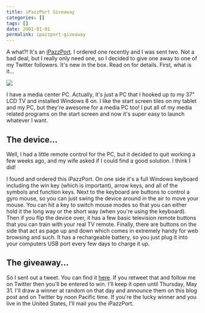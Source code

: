 ```yaml
---
title: iPazzPort Giveaway
categories: []
tags: []
date: 2001-01-01
permalink: ipazzport-giveaway
---
```


A what?! It's an [iPazzPort](http://ipazzport.com/). I ordered one recently and I was sent two. Not a bad deal, but I really only need one, so I decided to give one away to one of my Twitter followers. It's new in the box. Read on for details. First, what is it...
<!-- xmore -->

![](/files/ipazzport-giveaway_01.png)

I have a media center PC. Actually, it's just a PC that I hooked up to my 37" LCD TV and installed Windows 8 on. I like the start screen tiles on my tablet and my PC, but they're awesome for a media PC too! I put all of my media related programs on the start screen and now it's super easy to launch whatever I want.

## The device...

Well, I had a little remote control for the PC, but it decided to quit working a few weeks ago, and my wife asked if I could find a good solution. I think I did!

I found and ordered this iPazzPort. On one side it's a full Windows keyboard including the win key (which is important), arrow keys, and all of the symbols and function keys. Next to the keyboard are buttons to control a gyro mouse, so you can just swing the device around in the air to move your mouse. You can hit a key to switch mouse modes so that you can either hold it the long way or the short way (when you're using the keyboard). Then if you flip the device over, it has a few basic television remote buttons that you can train with your real TV remote. Finally, there are buttons on the side that act as page up and down which comes in extremely handy for web browsing and such. It has a rechargeable battery, so you just plug it into your computers USB port every few days to charge it up.

## The giveaway...

So I sent out a tweet. You can find it [here](https://twitter.com/codefoster/status/206064528843210752). If you retweet that and follow me on Twitter then you'll be entered to win. I'll keep it open until Thursday, May 31\. I'll draw a winner at random on that day and announce them on this blog post and on Twitter by noon Pacific time. If you're the lucky winner and you live in the United States, I'll mail you the iPazzPort.